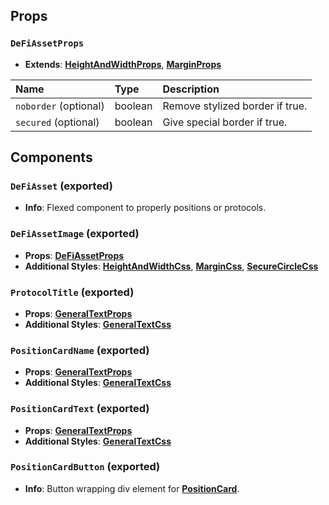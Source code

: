 ## Props

### `DeFiAssetProps`
- **Extends**: [**HeightAndWidthProps**](/docs/dev-docs/frontend/components/general-interfaces#heightandwidthprops-exported), [**MarginProps**](/docs/dev-docs/frontend/components/general-interfaces#marginprops-exported)

| Name | Type | Description                                                          |
| :--- | :--- | :------------------------------------------------------------------- |
| `noborder` (optional) | boolean | Remove stylized border if true.
| `secured` (optional) | boolean | Give special border if true.

## Components

### `DeFiAsset` (exported)
- **Info**: Flexed component to properly positions or protocols.

### `DeFiAssetImage` (exported)
- **Props**: [**DeFiAssetProps**](/docs/dev-docs/frontend/components/atoms/DeFiAsset#defiassetprops)
- **Additional Styles**: [**HeightAndWidthCss**](/docs/dev-docs/frontend/components/general-interfaces#heightandwidthcss-exported), [**MarginCss**](/docs/dev-docs/frontend/components/general-interfaces#margincss-exported), [**SecureCircleCss**](/docs/dev-docs/frontend/components/atoms/User#securecirclecss-exported)

### `ProtocolTitle` (exported)
- **Props**: [**GeneralTextProps**](/docs/dev-docs/frontend/components/atoms/Typography#generaltextprops-exported)
- **Additional Styles**: [**GeneralTextCss**](/docs/dev-docs/frontend/components/atoms/Typography#generaltextcss-exported)

### `PositionCardName` (exported)
- **Props**: [**GeneralTextProps**](/docs/dev-docs/frontend/components/atoms/Typography#generaltextprops-exported)
- **Additional Styles**: [**GeneralTextCss**](/docs/dev-docs/frontend/components/atoms/Typography#generaltextcss-exported)

### `PositionCardText` (exported)
- **Props**: [**GeneralTextProps**](/docs/dev-docs/frontend/components/atoms/Typography#generaltextprops-exported)
- **Additional Styles**: [**GeneralTextCss**](/docs/dev-docs/frontend/components/atoms/Typography#generaltextcss-exported)

### `PositionCardButton` (exported)
- **Info**: Button wrapping div element for [**PositionCard**](/docs/dev-docs/frontend/components/atoms/Card#positioncard-exported).